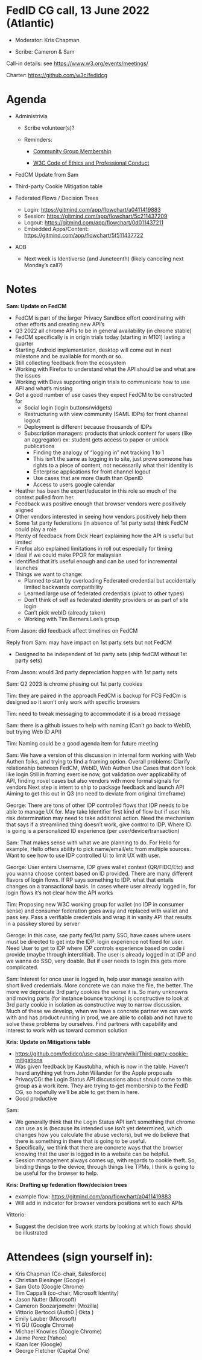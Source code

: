 # FedID CG call, 13 June 2022 (Atlantic)
-   Moderator: Kris Chapman

-   Scribe: Cameron & Sam

Call-in details: see
[<u>https://www.w3.org/events/meetings/</u>](https://www.w3.org/events/meetings/)

Charter:
[<u>https://github.com/w3c/fedidcg</u>](https://github.com/w3c/fedidcg)

Agenda
======

-   Administrivia

    -   Scribe volunteer(s)?

    -   Reminders:

        -   [<u>Community Group Membership</u>](https://www.w3.org/community/fed-id/)

        -   [<u>W3C Code of Ethics and Professional Conduct</u>](https://www.w3.org/Consortium/cepc/)

-   FedCM Update from Sam
-   Third-party Cookie Mitigation table
-   Federated Flows / Decision Trees
    - Login: https://gitmind.com/app/flowchart/a0411419883
    - Session: https://gitmind.com/app/flowchart/5c211437209
    - Logout: https://gitmind.com/app/flowchart/0d011437211
    - Embedded Apps/Content: https://gitmind.com/app/flowchart/5f511437722

-   AOB
    -   Next week is Identiverse (and Juneteenth) (likely canceling next Monday’s call?)

Notes
=====

**Sam: Update on FedCM**
- FedCM is part of the larger Privacy Sandbox effort coordinating with other efforts and creating new API’s
- Q3 2022 all chrome APIs to be in general availability (in chrome stable)
- FedCM specifically is in origin trials today (starting in M101) lasting a quarter
- Starting Android implementation, desktop will come out in next milestone and be available for month or so.
- Still collecting feedback from the ecosystem
- Working with Firefox to understand what the API should be and what are the issues
- Working with Devs supporting origin trials to communicate how to use API and what’s missing
- Got a good number of use cases they expect FedCM to be constructed for
  - Social login (login buttons/widgets)
  - Restructuring with view community (SAML IDPs) for front channel logout
  - Deployment is different because thousands of IDPs
  - Subscription managers: products that unlock content for users (like an aggregator) ex: student gets access to paper or unlock publications
    - Finding the analogy of “logging in” not tracking 1 to 1
    - This isn’t the same as logging in to site, just prove someone has rights to a piece of content, not necessarily what their identity is
    - Enterprise applications for front channel logout
    - Use cases that are more Oauth than OpenID
    - Access to users google calendar
- Heather has been the expert/educator in this role so much of the context pulled from her.
- Feedback was positive enough that browser vendors were positively aligned
- Other vendors interested in seeing how vendors positively help them
- Some 1st party federations (in absence of 1st party sets) think FedCM could play a role
- Plenty of feedback from Dick Heart explaining how the API is useful but limited
- Firefox also explained limitations in roll out especially for timing
- Ideal if we could make PPOR for malaysian
- Identified that it’s useful enough and can be used for incremental launches
- Things we want to change:
    - Planned to start by overloading Federated credential but accidentally limited backwards compatibility
    - Learned large use of federated credentials (pivot to other types)
    - Don’t think of self as federated identity providers or as part of site login
    - Can’t pick webID (already taken)
    - Working with Tim Berners Lee’s group

From Jason: did feedback affect timelines on FedCM

Reply from Sam: may have impact on 1st party sets but not FedCM 
- Designed to be independent of 1st party sets (ship fedCM without 1st party sets)

From Jason: would 3rd party depreciation happen with 1st party sets

Sam: Q2 2023 is chrome phasing out 1st party cookies

Tim: they are paired in the approach
FedCM is backup for FCS
FedCm is designed so it won’t only work with specific browsers

Tim: need to tweak messaging to accommodate it is a broad message

Sam: there is a github issues to help with naming (Can’t go back to WebID, but trying Web ID API)

Tim: Naming could be a good agenda item for future meeting

Sam: We have a version of this discussion in internal form working with Web Authen folks, and trying to find a framing option.
Overall problems: Clarify relationship between FedCM, WebID, Web Authen
Use Cases that don’t look like login
Still in framing exercise now, got validation over applicability of API, finding novel cases but also vendors with more formal signals for vendors
Next step is intent to ship to package feedback and launch API
Aiming to get this out in Q3 (no need to deviate from original timeframe)

George: There are tons of other IDP controlled flows that IDP needs to be able to manage UX for. May take Identifier first kind of flow but if user hits risk determination may need to take additional action. Need the mechanism that says if a streamlined thing doesn’t work, give control to IDP. Where ID is going is a personalized ID experience (per user/device/transaction)

Sam: That makes sense with what we are planning to do. For Hello for example, Hello offers ability to pick name/email/etc from multiple sources. Want to see how to use IDP controlled Ui to limit UX with user.

George: User enters Username, IDP gives wallet context (QR/FIDO/Etc) and you wanna choose context based on ID provided. There are many different flavors of login flows. If RP says something to IDP. what that entails changes on a transactional basis. In cases where user already logged in, for login flows it’s not clear how the API works

Tim: Proposing new W3C working group for wallet (no IDP in consumer sense) and consumer federation goes away and replaced with wallet and pass key. Pass a verifiable credentials and wrap it in vanity API that results in a passkey stored by server

Geroge: In this case, sae party fed/1st party SSO, have cases where users must be directed to get into the IDP. login experience not fixed for user. Need User to get to IDP where IDP controls experience based on code i provide (maybe through interstitial). The user is already logged in at IDP and we wanna do SSO, very doable. But if user needs to login this gets more complicated.

Sam: Interest for once user is logged in, help user manage session with short lived credentials. More concrete we can make the file, the better. The more we deprecate 3rd party cookies the worse it is.
So many unknowns and moving parts (for instance bounce tracking) is constructive to look at 3rd party cookie in isolation as constructive way to narrow discussion.
Much of these we develop, when we have a concrete partner we can work with and has product running in prod, we are able to collab and not have to solve these problems by ourselves. Find partners with capability and interest to work with us toward common solution


**Kris: Update on Mitigations table**
- https://github.com/fedidcg/use-case-library/wiki/Third-party-cookie-mitigations
- Was given feedback by Kaustubha, which is now in the table. Haven't heard anything yet from John Wilander for the Apple proposals
- PrivacyCG: the Login Status API discussions about should come to this group as a work item. They are trying to get membership to the FedID CG, so hopefully we’ll be able to get them in here.
- Good productive 

Sam: 
- We generally think that the Login Status API isn’t something that chrome can use as is (because its intended use isn’t yet determined, which changes how you calculate the abuse vectors), but we do believe that there is something in there that is going to be useful.
- Specifically, we think that there are concrete ways that the browser knowing that the user is logged in to a website can be helpful. 
- Session management always comes up, with regards to cookie theft. So, binding things to the device, through things like TPMs, I think is going to be useful for the browser to help.


**Kris: Drafting up federation flow/decision trees**
  - example flow: https://gitmind.com/app/flowchart/a0411419883
  - Will add in indicator for browser vendors positions wrt to each APIs

Vittorio:
- Suggest the decision tree work starts by looking at which flows should be illustrated



Attendees (sign yourself in):
=============================
- Kris Chapman (Co-chair, Salesforce)
- Christian Biesinger (Google)
- Sam Goto (Google Chrome)
- Tim Cappalli (co-chair, Microsoft Identity)
- Jason Nutter (Microsoft)
- Cameron Boozarjomehri (Mozilla)
- Vittorio Bertocci (Auth0 | Okta )
- Emily Lauber (Microsoft)
- Yi GU (Google Chrome)
- Michael Knowles (Google Chrome)
- Jaime Perez (Yahoo)
- Kaan Icer (Google)
- George Fletcher (Capital One)
